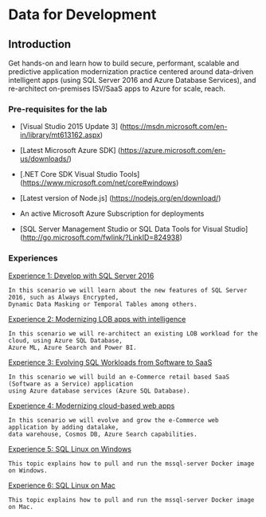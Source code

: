 # Data for Development

## Introduction

Get hands-on and learn how to build secure, performant, scalable and predictive application modernization practice centered 
around data-driven intelligent apps (using SQL Server 2016 and Azure Database Services), 
and re-architect on-premises ISV/SaaS apps to Azure for scale, reach.

### Pre-requisites for the lab ###

-   [Visual Studio 2015 Update 3] (https://msdn.microsoft.com/en-in/library/mt613162.aspx)

-   [Latest Microsoft Azure SDK] (https://azure.microsoft.com/en-us/downloads/)

-   [.NET Core SDK Visual Studio Tools] (https://www.microsoft.com/net/core#windows)

-   [Latest version of Node.js] (https://nodejs.org/en/download/)

-   An active Microsoft Azure Subscription for deployments

-  [SQL Server Management Studio or SQL Data Tools for Visual Studio] (http://go.microsoft.com/fwlink/?LinkID=824938)

### Experiences ###

<a href="./labs/awbexperience1">Experience 1: Develop with SQL Server 2016</a>
    
    In this scenario we will learn about the new features of SQL Server 2016, such as Always Encrypted,
    Dynamic Data Masking or Temporal Tables among others.
    
<a href="./labs/awbexperience2">Experience 2: Modernizing LOB apps with intelligence</a>
    
    In this scenario we will re-architect an existing LOB workload for the cloud, using Azure SQL Database,
    Azure ML, Azure Search and Power BI.

<a href="./labs/awbexperience3">Experience 3: Evolving SQL Workloads from Software to SaaS</a>
    
    In this scenario we will build an e-Commerce retail based SaaS (Software as a Service) application 
    using Azure database services (Azure SQL Database).

<a href="./labs/awbexperience4">Experience 4: Modernizing cloud-based web apps</a>

    In this scenario we will evolve and grow the e-Commerce web application by adding datalake, 
    data warehouse, Cosmos DB, Azure Search capabilities.

<a href="./labs/awbexperience5">Experience 5: SQL Linux on Windows</a>

    This topic explains how to pull and run the mssql-server Docker image on Windows.

<a href="./labs/awbexperience6">Experience 6: SQL Linux on Mac</a>

    This topic explains how to pull and run the mssql-server Docker image on Mac.


